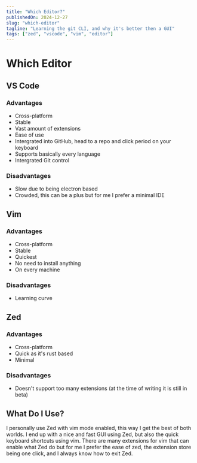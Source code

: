 ```yaml
---
title: "Which Editor?"
publishedOn: 2024-12-27
slug: "which-editor"
tagline: "Learning the git CLI, and why it's better then a GUI"
tags: ["zed", "vscode", "vim", "editor"]
---
```


# Which Editor

## VS Code

### Advantages

- Cross-platform
- Stable
- Vast amount of extensions
- Ease of use
- Intergrated into GitHub, head to a repo and click period on your keyboard
- Supports basically every language
- Intergrated Git control

### Disadvantages

- Slow due to being electron based
- Crowded, this can be a plus but for me I prefer a minimal IDE

## Vim

### Advantages

- Cross-platform
- Stable
- Quickest
- No need to install anything
- On every machine

### Disadvantages

- Learning curve

## Zed

### Advantages

- Cross-platform
- Quick as it's rust based
- Minimal

### Disadvantages

- Doesn't support too many extensions (at the time of writing it is still in
  beta)

## What Do I Use?

I personally use Zed with vim mode enabled, this way I get the best of both
worlds. I end up with a nice and fast GUI using Zed, but also the quick keyboard
shortcuts using vim. There are many extensions for vim that can enable what Zed
do but for me I prefer the ease of zed, the extension store being one click, and
I always know how to exit Zed.
